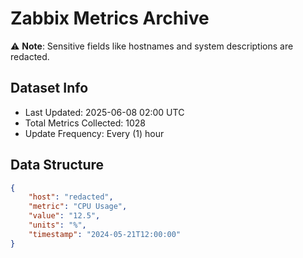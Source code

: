 # Zabbix Metrics Archive

⚠️ **Note**: Sensitive fields like hostnames and system descriptions are redacted.

## Dataset Info
- Last Updated: 2025-06-08 02:00 UTC
- Total Metrics Collected: 1028
- Update Frequency: Every (1) hour

## Data Structure
```json
{
    "host": "redacted",
    "metric": "CPU Usage",
    "value": "12.5",
    "units": "%",
    "timestamp": "2024-05-21T12:00:00"
}
```
